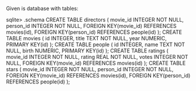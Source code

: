 Given is database with tables:

sqlite> .schema
CREATE TABLE directors (
    movie_id INTEGER NOT NULL,
    person_id INTEGER NOT NULL,
    FOREIGN KEY(movie_id) REFERENCES movies(id),
    FOREIGN KEY(person_id) REFERENCES people(id)
);
CREATE TABLE movies (
    id INTEGER,
    title TEXT NOT NULL,
    year NUMERIC,
    PRIMARY KEY(id)
);
CREATE TABLE people (
    id INTEGER,
    name TEXT NOT NULL,
    birth NUMERIC,
    PRIMARY KEY(id)
);
CREATE TABLE ratings (
    movie_id INTEGER NOT NULL,
    rating REAL NOT NULL,
    votes INTEGER NOT NULL,
    FOREIGN KEY(movie_id) REFERENCES movies(id)
);
CREATE TABLE stars (
    movie_id INTEGER NOT NULL,
    person_id INTEGER NOT NULL,
    FOREIGN KEY(movie_id) REFERENCES movies(id),
    FOREIGN KEY(person_id) REFERENCES people(id)
);
